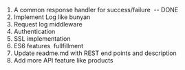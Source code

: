  1. A common response handler for success/failure  -- DONE 
 2. Implement Log like bunyan  
 3. Request log middleware 
 4. Authentication
 4. SSL implementation  
 5. ES6 features  fullfillment 
 6. Update readme.md with REST end points and description  
 7. Add more API feature like products